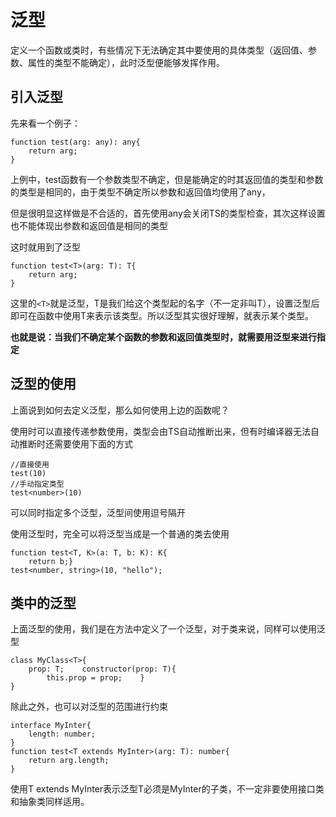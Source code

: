 # 泛型

定义一个函数或类时，有些情况下无法确定其中要使用的具体类型（返回值、参数、属性的类型不能确定），此时泛型便能够发挥作用。
## 引入泛型

先来看一个例子：

```tsx
function test(arg: any): any{
    return arg;
}
```

上例中，test函数有一个参数类型不确定，但是能确定的时其返回值的类型和参数的类型是相同的，由于类型不确定所以参数和返回值均使用了any，

但是很明显这样做是不合适的，首先使用any会关闭TS的类型检查，其次这样设置也不能体现出参数和返回值是相同的类型

这时就用到了泛型

```tsx
function test<T>(arg: T): T{
    return arg;
}
```

这里的`<T>`就是泛型，T是我们给这个类型起的名字（不一定非叫T），设置泛型后即可在函数中使用T来表示该类型。所以泛型其实很好理解，就表示某个类型。

**也就是说：当我们不确定某个函数的参数和返回值类型时，就需要用泛型来进行指定**

## 泛型的使用

上面说到如何去定义泛型，那么如何使用上边的函数呢？

使用时可以直接传递参数使用，类型会由TS自动推断出来，但有时编译器无法自动推断时还需要使用下面的方式

```tsx
//直接使用
test(10)
//手动指定类型
test<number>(10)
```

可以同时指定多个泛型，泛型间使用逗号隔开

使用泛型时，完全可以将泛型当成是一个普通的类去使用

```tsx
function test<T, K>(a: T, b: K): K{
    return b;}
test<number, string>(10, "hello");
```

## 类中的泛型

上面泛型的使用，我们是在方法中定义了一个泛型，对于类来说，同样可以使用泛型

```tsx
class MyClass<T>{
    prop: T;    constructor(prop: T){
        this.prop = prop;    }
}
```

除此之外，也可以对泛型的范围进行约束

```tsx
interface MyInter{
    length: number;
}
function test<T extends MyInter>(arg: T): number{
    return arg.length;
}
```

使用T extends MyInter表示泛型T必须是MyInter的子类，不一定非要使用接口类和抽象类同样适用。